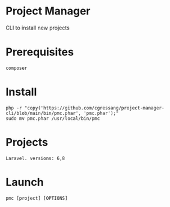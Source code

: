 # Project Manager

CLI to install new projects

# Prerequisites

    composer

# Install

    php -r "copy('https://github.com/cgressang/project-manager-cli/blob/main/bin/pmc.phar', 'pmc.phar');"
    sudo mv pmc.phar /usr/local/bin/pmc

# Projects

    Laravel. versions: 6,8

# Launch

    pmc [project] [OPTIONS]

